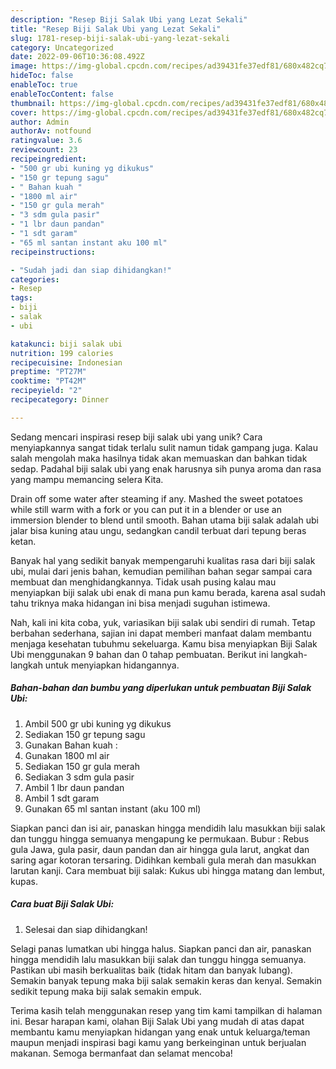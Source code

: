 ```yaml
---
description: "Resep Biji Salak Ubi yang Lezat Sekali"
title: "Resep Biji Salak Ubi yang Lezat Sekali"
slug: 1781-resep-biji-salak-ubi-yang-lezat-sekali
category: Uncategorized
date: 2022-09-06T10:36:08.492Z
image: https://img-global.cpcdn.com/recipes/ad39431fe37edf81/680x482cq70/biji-salak-ubi-foto-resep-utama.jpg
hideToc: false
enableToc: true
enableTocContent: false
thumbnail: https://img-global.cpcdn.com/recipes/ad39431fe37edf81/680x482cq70/biji-salak-ubi-foto-resep-utama.jpg
cover: https://img-global.cpcdn.com/recipes/ad39431fe37edf81/680x482cq70/biji-salak-ubi-foto-resep-utama.jpg
author: Admin
authorAv: notfound
ratingvalue: 3.6
reviewcount: 23
recipeingredient:
- "500 gr ubi kuning yg dikukus"
- "150 gr tepung sagu"
- " Bahan kuah "
- "1800 ml air"
- "150 gr gula merah"
- "3 sdm gula pasir"
- "1 lbr daun pandan"
- "1 sdt garam"
- "65 ml santan instant aku 100 ml"
recipeinstructions:

- "Sudah jadi dan siap dihidangkan!"
categories:
- Resep
tags:
- biji
- salak
- ubi

katakunci: biji salak ubi 
nutrition: 199 calories
recipecuisine: Indonesian
preptime: "PT27M"
cooktime: "PT42M"
recipeyield: "2"
recipecategory: Dinner

---
```





Sedang mencari inspirasi resep biji salak ubi yang unik? Cara menyiapkannya sangat tidak terlalu sulit namun tidak gampang juga. Kalau salah mengolah maka hasilnya tidak akan memuaskan dan bahkan tidak sedap. Padahal biji salak ubi yang enak harusnya sih punya aroma dan rasa yang mampu memancing selera Kita.





Drain off some water after steaming if any. Mashed the sweet potatoes while still warm with a fork or you can put it in a blender or use an immersion blender to blend until smooth. Bahan utama biji salak adalah ubi jalar bisa kuning atau ungu, sedangkan candil terbuat dari tepung beras ketan.

Banyak hal yang sedikit banyak mempengaruhi kualitas rasa dari biji salak ubi, mulai dari jenis bahan, kemudian pemilihan bahan segar sampai cara membuat dan menghidangkannya. Tidak usah pusing kalau mau menyiapkan biji salak ubi enak di mana pun kamu berada, karena asal sudah tahu triknya maka hidangan ini bisa menjadi suguhan istimewa.






Nah, kali ini kita coba, yuk, variasikan biji salak ubi sendiri di rumah. Tetap berbahan sederhana, sajian ini dapat memberi manfaat dalam membantu menjaga kesehatan tubuhmu sekeluarga. Kamu bisa menyiapkan Biji Salak Ubi menggunakan 9 bahan dan 0 tahap pembuatan. Berikut ini langkah-langkah untuk menyiapkan hidangannya.

<!--inarticleads1-->

##### Bahan-bahan dan bumbu yang diperlukan untuk pembuatan Biji Salak Ubi:

1. Ambil 500 gr ubi kuning yg dikukus
1. Sediakan 150 gr tepung sagu
1. Gunakan  Bahan kuah :
1. Gunakan 1800 ml air
1. Sediakan 150 gr gula merah
1. Sediakan 3 sdm gula pasir
1. Ambil 1 lbr daun pandan
1. Ambil 1 sdt garam
1. Gunakan 65 ml santan instant (aku 100 ml)


Siapkan panci dan isi air, panaskan hingga mendidih lalu masukkan biji salak dan tunggu hingga semuanya mengapung ke permukaan. Bubur : Rebus gula Jawa, gula pasir, daun pandan dan air hingga gula larut, angkat dan saring agar kotoran tersaring. Didihkan kembali gula merah dan masukkan larutan kanji. Cara membuat biji salak: Kukus ubi hingga matang dan lembut, kupas. 

<!--inarticleads2-->

##### Cara buat Biji Salak Ubi:


1. Selesai dan siap dihidangkan!

Selagi panas lumatkan ubi hingga halus. Siapkan panci dan air, panaskan hingga mendidih lalu masukkan biji salak dan tunggu hingga semuanya. Pastikan ubi masih berkualitas baik (tidak hitam dan banyak lubang). Semakin banyak tepung maka biji salak semakin keras dan kenyal. Semakin sedikit tepung maka biji salak semakin empuk. 

Terima kasih telah menggunakan resep yang tim kami tampilkan di halaman ini. Besar harapan kami, olahan Biji Salak Ubi yang mudah di atas dapat membantu kamu menyiapkan hidangan yang enak untuk keluarga/teman maupun menjadi inspirasi bagi kamu yang berkeinginan untuk berjualan makanan. Semoga bermanfaat dan selamat mencoba!

